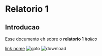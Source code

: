 # Relatorio 1

## Introducao

Esse documento eh sobre o **relatorio 1**
_italico_

[link nome](https://github.com/tensorflow/docs)
![gato](https://www.google.com/imgres?imgurl=https%3A%2F%2Fwww.petz.com.br%2Fblog%2F%3Fattachment_id%3D2441482&imgrefurl=https%3A%2F%2Fwww.petz.com.br%2Fblog%2Fbem-estar%2Fvida-de-gato%2F&docid=7_vkzHF4y1OwHM&tbnid=kD1HdMoVb35zIM%3A&vet=10ahUKEwibnf3Uh5TkAhXSBtQKHftzB6AQMwjWASgAMAA..i&w=718&h=482&bih=949&biw=1920&q=gato&ved=0ahUKEwibnf3Uh5TkAhXSBtQKHftzB6AQMwjWASgAMAA&iact=mrc&uact=8)
![download](https://user-images.githubusercontent.com/18364727/63435809-f1a86d00-c3fd-11e9-9517-a8c4d5d94b75.jpeg)
